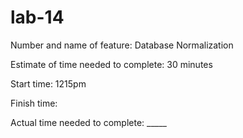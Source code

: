 # lab-14

Number and name of feature: Database Normalization

Estimate of time needed to complete: 30 minutes

Start time: 1215pm

Finish time: 

Actual time needed to complete: _____